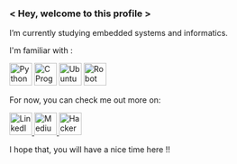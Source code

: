 ### < Hey, welcome to this profile > 
I’m currently studying embedded systems and informatics.

I'm familiar with :

<img src="https://img.icons8.com/dusk/64/000000/python.png"
     alt="Python"
     height="40"
     width="40"/>
<img src="https://img.icons8.com/dusk/64/000000/c-programming.png"
     alt="C Programming"
     height="40"
     width="40"/>
<img src="https://img.icons8.com/color/48/000000/ubuntu.png"
     alt="Ubuntu"
     height="40"
     width="40"/>
<img src="https://img.icons8.com/color/48/000000/robot.png"
     alt="Robot"
     height="40"
     width="40"/>
     
For now, you can check me out more on:

<a href="https://www.linkedin.com/in/vishal-sivakumar-245a8b7a/">
  <img src="https://img.icons8.com/color/48/000000/linkedin-circled.png"
       alt="LinkedIn"
       height="40"
       width="40"/>
</a><a href="https://medium.com/@gigageeks10.9">
  <img src="https://img.icons8.com/color/48/000000/medium-monogram.png"
       alt="Medium"
       height="40"
       width="40"/>
</a>
<a href="https://www.hackerrank.com/WiresharkIO">
     <img src="https://img.icons8.com/windows/32/000000/hackerrank.png" 
          alt="HackerRank" 
          width="40" 
          height="40"/>
</a>




I hope that, you will have a nice time here !!

<!--
**WiresharkIO/WiresharkIO** is a ✨ _special_ ✨ repository because its `README.md` (this file) appears on your GitHub profile.

Here are some ideas to get you started:

- 🔭 I’m currently working on ...
- 🌱 I’m currently learning ...
- 👯 I’m looking to collaborate on ...
- 🤔 I’m looking for help with ...
- 💬 Ask me about ...
- 📫 How to reach me: ...
- 😄 Pronouns: ...
- ⚡ Fun fact: ...
-->
